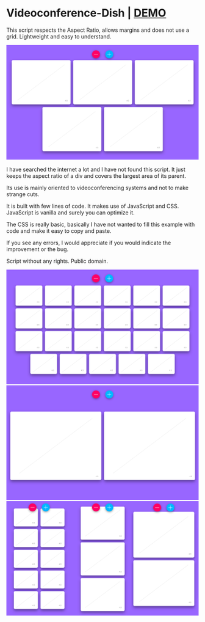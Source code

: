 # Videoconference-Dish | [DEMO](https://alicunde.github.io/Videoconference-Dish-CSS-JS/)
This script respects the Aspect Ratio, allows margins and does not use a grid. Lightweight and easy to understand.
 
![alt text](screenshots/a.png)

I have searched the internet a lot and I have not found this script. It just keeps the aspect ratio of a div and covers the largest area of its parent.

Its use is mainly oriented to videoconferencing systems and not to make strange cuts.

It is built with few lines of code. It makes use of JavaScript and CSS. JavaScript is vanilla and surely you can optimize it.

The CSS is really basic, basically I have not wanted to fill this example with code and make it easy to copy and paste.

If you see any errors, I would appreciate if you would indicate the improvement or the bug.

Script without any rights. Public domain.

![alt text](screenshots/b.png)
![alt text](screenshots/c.png)
![alt text](screenshots/d.png)
